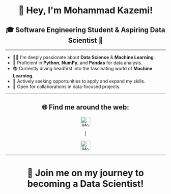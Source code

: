 <div align="center">

# 👋 Hey, I'm Mohammad Kazemi!

## 🎓 Software Engineering Student & Aspiring Data Scientist 🚀

</div>

---

- 👨‍💻 I'm deeply passionate about **Data Science** & **Machine Learning**.
- 🐍 Proficient in **Python**, **NumPy**, and **Pandas** for data analysis.
- 📚 Currently diving headfirst into the fascinating world of **Machine Learning**.
- 💼 Actively seeking opportunities to apply and expand my skills.
- 🤝 Open for collaborations in data-focused projects.

---

<div align="center">

## 🌐 Find me around the web:

<a href="https://www.linkedin.com/in/mohammad-kazemi-122b91200">
  <img align="center" alt="Mohammad's LinkedIn" width="30px" src="https://raw.githubusercontent.com/peterthehan/peterthehan/master/assets/linkedin.svg" />
</a>

|

<a href="https://www.youtube.com/@mokatech5102">
  <img align="center" alt="Mohammad's YouTube" width="30px" src="https://raw.githubusercontent.com/peterthehan/peterthehan/master/assets/youtube.svg" />
</a>

</div>

---

<div align="center">

# 🚀 Join me on my journey to becoming a Data Scientist!

</div>
